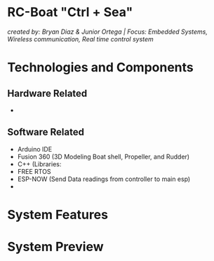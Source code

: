 # RC-Boat "Ctrl + Sea"

*created by: Bryan Diaz & Junior Ortega | Focus: Embedded Systems, Wireless communication, Real time control system*

# Technologies and Components
## Hardware Related

- 
## Software Related
- Arduino IDE
- Fusion 360 (3D Modeling Boat shell, Propeller, and Rudder)
- C++ (Libraries:
- FREE RTOS
- ESP-NOW (Send Data readings from controller to main esp)
- 


# System Features



# System Preview



